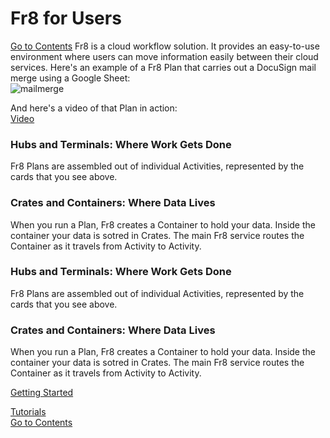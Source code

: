 # Fr8 for Users  
[Go to Contents](https://github.com/Fr8org/Fr8Core.NET/blob/master/README.md) 
Fr8 is a cloud workflow solution. It provides an easy-to-use environment where users can move information easily between their cloud services.  Here's an example of a Fr8 Plan that carries out a DocuSign mail merge using a Google Sheet:  
![mailmerge](https://github.com/Fr8org/Fr8Core.NET/blob/master/img/Fr8ForUsers_MailMerge.png)  

And here's a video of that Plan in action:  
[Video](https://vimeo.com/162762690)  
###   Hubs and Terminals: Where Work Gets Done  

Fr8 Plans are assembled out of individual Activities, represented by the cards that you see above.  

###  Crates and Containers: Where Data Lives  

When you run a Plan, Fr8 creates a Container to hold your data. Inside the container your data is sotred in Crates. The main Fr8 service routes the Container as it travels from Activity to Activity.  

###  Hubs and Terminals: Where Work Gets Done  

Fr8 Plans are assembled out of individual Activities, represented by the cards that you see above.  

###  Crates and Containers: Where Data Lives  

When you run a Plan, Fr8 creates a Container to hold your data. Inside the container your data is sotred in Crates. The main Fr8 service routes the Container as it travels from Activity to Activity.  

[Getting Started]()  

[Tutorials]()   
[Go to Contents](https://github.com/Fr8org/Fr8Core.NET/blob/master/README.md) 